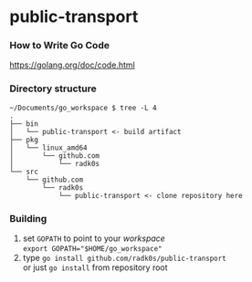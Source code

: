 # public-transport

### How to Write Go Code
https://golang.org/doc/code.html

### Directory structure
```
~/Documents/go_workspace $ tree -L 4
.
├── bin
│   └── public-transport <- build artifact
├── pkg
│   └── linux_amd64
│       └── github.com
│           └── radk0s
└── src
    └── github.com
        └── radk0s
            └── public-transport <- clone repository here

```

### Building
 1. set `GOPATH` to point to your *workspace*  
    `export GOPATH="$HOME/go_workspace"`
 2. type `go install github.com/radk0s/public-transport`  
    or just `go install` from repository root

